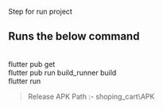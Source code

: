 Step for run project
<h2> Runs the below command</h2>
<br>flutter pub get
<br>flutter pub run build_runner build
<br>flutter run

> Release APK Path :- shoping_cart\APK
